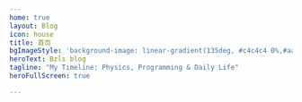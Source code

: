 ```yaml
---
home: true
layout: Blog
icon: house
title: 首页
bgImageStyle: 'background-image: linear-gradient(135deg, #c4c4c4 0%,#aaaaaa 50%, #494949 100%)'
heroText: Bzls blog
tagline: "My Timeline: Physics, Programming & Daily Life"
heroFullScreen: true

---
```









